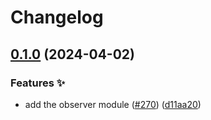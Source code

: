 # Changelog

## [0.1.0](https://github.com/hbstack/footer/compare/modules/observer-v0.0.1...modules/observer/v0.1.0) (2024-04-02)


### Features ✨

* add the observer module ([#270](https://github.com/hbstack/footer/issues/270)) ([d11aa20](https://github.com/hbstack/footer/commit/d11aa20b9ba0eae74027738765637f85f69ac787))
